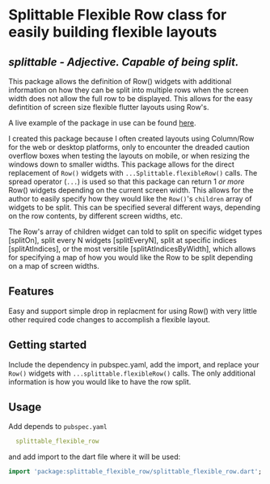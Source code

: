 # Splittable Flexible Row class for easily building flexible layouts

## _splittable - Adjective. Capable of being split._

This package allows the definition of Row() widgets with additional information on how they can be split into multiple rows when the screen width does not allow the full row to be displayed.  This allows for the easy defintition of screen size flexible flutter layouts using Row's.

A live example of the package in use can be found  [here](https://timmaffett.github.io/material_symbols_icons).

I created this package because I often created layouts using Column/Row for the web or desktop platforms, only to encounter the dreaded caution overflow boxes when testing the layouts on mobile, or when resizing the windows down to smaller widths.
This package allows for the direct replacement of `Row()` widgets with `...Splittable.flexibleRow()` calls.
The spread operator (`...`) is used so that this package can return 1 *or more* Row() widgets depending on the current screen width.
This allows for the author to easily specify how they would like the `Row()`'s `children` array of widgets to be split.
This can be specified several different ways, depending on the row contents, by different screen widths, etc.

The Row's array of children widget can told to split on specific widget types [splitOn], split every N widgets [splitEveryN],
split at specific indices [splitAtIndices], or the most versitile [splitAtIndicesByWidth], which allows for specifying a map of how you would like the Row to be split depending on a map of screen widths.

## Features

Easy and support simple drop in replacment for using Row() with very little other required code changes to accomplish a flexible layout.

## Getting started

Include the dependency in pubspec.yaml, add the import, and replace your `Row()` widgets with `...splittable.flexibleRow()` calls.  The only additional information is how you would like to have the row split.

## Usage

Add depends to `pubspec.yaml`

```yaml
  splittable_flexible_row
```

and add import to the dart file where it will be used:

```dart
import 'package:splittable_flexible_row/splittable_flexible_row.dart';




```
